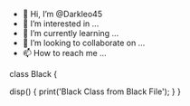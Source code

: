 - 👋 Hi, I’m @Darkleo45
- 👀 I’m interested in ...
- 🌱 I’m currently learning ...
- 💞️ I’m looking to collaborate on ...
- 📫 How to reach me ...

<!---
Darkleo45/Darkleo45 is a ✨ special ✨ repository because its `README.md` (this file) appears on your GitHub profile.
You can click the Preview link to take a look at your changes.
--->class Black {
  disp() {
    print('Black Class from Black File');
  }
}
